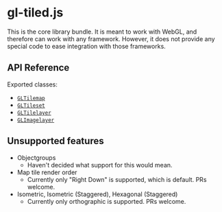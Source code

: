 # gl-tiled.js

This is the core library bundle. It is meant to work with WebGL, and therefore can work with any framework. However, it does not provide any special code to ease integration with those frameworks.

## API Reference

Exported classes:

- [`GLTilemap`](https://englercj.github.io/gl-tiled/classes/gltilemap.html)
- [`GLTileset`](https://englercj.github.io/gl-tiled/classes/gltileset.html)
- [`GLTilelayer`](https://englercj.github.io/gl-tiled/classes/gltilelayer.html)
- [`GLImagelayer`](https://englercj.github.io/gl-tiled/classes/glimagelayer.html)

## Unsupported features

- Objectgroups
    * Haven't decided what support for this would mean.
- Map tile render order
    * Currently only "Right Down" is supported, which is default. PRs welcome.
- Isometric, Isometric (Staggered), Hexagonal (Staggered)
    * Currently only orthographic is supported. PRs welcome.
